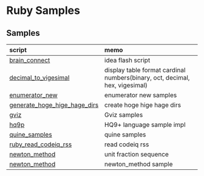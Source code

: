 # Ruby Samples
## Samples

|script|memo|
|:--|:--|
|[brain_connect](brain_connect)|idea flash script|
|[decimal_to_vigesimal](decimal_to_vigesimal)|display table format cardinal numbers(binary, oct, decimal, hex, vigesimal)|
|[enumerator_new](enumerator_new)|enumerator new samples|
|[generate_hoge_hige_hage_dirs](generate_hoge_hige_hage_dirs)|create hoge hige hage dirs|
|[gviz](gviz)|Gviz samples|
|[hq9p](hq9p)|HQ9+ language sample impl|
|[quine_samples](quine_samples)|quine samples|
|[ruby_read_codeiq_rss](ruby_read_codeiq_rss)|read codeiq rss|
|[newton_method](unit_fractions)|unit fraction sequence|
|[newton_method](newton_method)|newton_method sample|
